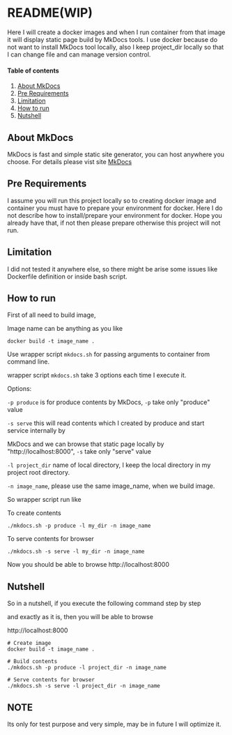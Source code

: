 # README(WIP)

Here I will create a docker images and when I run container from that image it will display static page build by MkDocs tools.
I use docker because do not want to install MkDocs tool locally, also I keep project_dir locally so that I can change file and can manage version control.

#### Table of contents

1. [About MkDocs](#mkdocs)
2. [Pre Requirements](#requirements)
3. [Limitation](#limitation)
4. [How to run](#run)
5. [Nutshell](#nutshell)

## About MkDocs

MkDocs is fast and simple static site generator, you can host anywhere you choose.
For details please vist site [MkDocs](https://www.mkdocs.org/#mkdocs)

## Pre Requirements

I assume you will run this project locally so to creating docker image and container you must have to prepare your environment for docker.
Here I do not describe how to install/prepare your environment for docker. Hope you already have that, if not then please prepare otherwise this project will not run.


## Limitation

I did not tested it anywhere else, so there might be arise some issues like Dockerfile definition or inside bash script.

## How to run


First of all need to build image,

Image name can be anything as you like

```
docker build -t image_name .
```

Use wrapper script `mkdocs.sh` for passing arguments to container
from command line.

wrapper script `mkdocs.sh` take 3 options each time I execute it.

Options:

`-p produce` is for produce contents by MkDocs, `-p` take only "produce" value

`-s serve` this will read contents which I created by produce and start service internally by

MkDocs and we can browse that static page locally by "http://localhost:8000", `-s` take only "serve" value

`-l project_dir` name of local directory, I keep the local directory in my project root directory.

`-n image_name`, please use the same image_name, when we build image.

So wrapper script run like

To create contents
```
./mkdocs.sh -p produce -l my_dir -n image_name
```

To serve contents for browser
```
./mkdocs.sh -s serve -l my_dir -n image_name
```
Now you should be able to browse
http://localhost:8000

## Nutshell

So in a nutshell, if you execute the following command step by step

and exactly as it is, then you will be able to browse

http://localhost:8000

```
# Create image
docker build -t image_name .

# Build contents
./mkdocs.sh -p produce -l project_dir -n image_name

# Serve contents for browser
./mkdocs.sh -s serve -l project_dir -n image_name
```

## NOTE
Its only for test purpose and very simple, may be in future I will optimize it.
